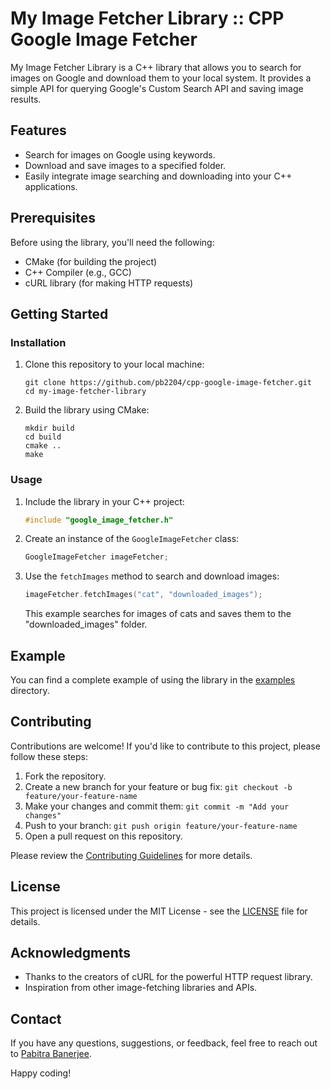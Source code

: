# My Image Fetcher Library :: CPP Google Image Fetcher

My Image Fetcher Library is a C++ library that allows you to search for images on Google and download them to your local system. It provides a simple API for querying Google's Custom Search API and saving image results.

## Features

- Search for images on Google using keywords.
- Download and save images to a specified folder.
- Easily integrate image searching and downloading into your C++ applications.

## Prerequisites

Before using the library, you'll need the following:

- CMake (for building the project)
- C++ Compiler (e.g., GCC)
- cURL library (for making HTTP requests)

## Getting Started

### Installation

1. Clone this repository to your local machine:

   ```shell
   git clone https://github.com/pb2204/cpp-google-image-fetcher.git
   cd my-image-fetcher-library
   ```

2. Build the library using CMake:

   ```shell
   mkdir build
   cd build
   cmake ..
   make
   ```

### Usage

1. Include the library in your C++ project:

   ```cpp
   #include "google_image_fetcher.h"
   ```

2. Create an instance of the `GoogleImageFetcher` class:

   ```cpp
   GoogleImageFetcher imageFetcher;
   ```

3. Use the `fetchImages` method to search and download images:

   ```cpp
   imageFetcher.fetchImages("cat", "downloaded_images");
   ```

   This example searches for images of cats and saves them to the "downloaded_images" folder.

## Example

You can find a complete example of using the library in the [examples](/examples) directory.

## Contributing

Contributions are welcome! If you'd like to contribute to this project, please follow these steps:

1. Fork the repository.
2. Create a new branch for your feature or bug fix: `git checkout -b feature/your-feature-name`
3. Make your changes and commit them: `git commit -m "Add your changes"`
4. Push to your branch: `git push origin feature/your-feature-name`
5. Open a pull request on this repository.

Please review the [Contributing Guidelines](CONTRIBUTING.md) for more details.

## License

This project is licensed under the MIT License - see the [LICENSE](LICENSE) file for details.

## Acknowledgments

- Thanks to the creators of cURL for the powerful HTTP request library.
- Inspiration from other image-fetching libraries and APIs.

## Contact

If you have any questions, suggestions, or feedback, feel free to reach out to [Pabitra Banerjee](mailto:rockstarpabitra2204@gmail.com).

Happy coding!
```
